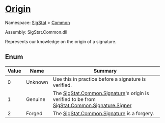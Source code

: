 # [Origin](./Origin.md)
Namespace: [SigStat]() > [Common](./README.md)

Assembly: SigStat.Common.dll


Represents our knowledge on the origin of a signature.

##	Enum

| Value | Name | Summary | 
| --- | --- | --- | 
| 0 | Unknown | Use this in practice before a signature is verified. | 
| 1 | Genuine | The [SigStat.Common.Signature](../SigStat/Common/Signature.md)'s origin is verified to be from [SigStat.Common.Signature.Signer](../SigStat/Common/Signer.md) | 
| 2 | Forged | The [SigStat.Common.Signature](../SigStat/Common/Signature.md) is a forgery. | 


